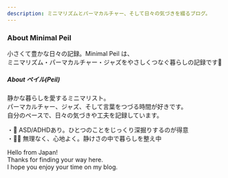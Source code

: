 ```yaml
---
description: ミニマリズムとパーマカルチャー、そして日々の気づきを綴るブログ。
---
```


### About Minimal Peil
小さくて豊かな日々の記録。Minimal Peil は、  
ミニマリズム・パーマカルチャー・ジャズをやさしくつなぐ暮らしの記録です🌿


##### About ペイル(Peil) 

静かな暮らしを愛するミニマリスト。  
パーマカルチャー、ジャズ、そして言葉をつづる時間が好きです。  
自分のペースで、日々の気づきや工夫を記録しています。

・🧠 ASD/ADHDあり。ひとつのことをじっくり深掘りするのが得意  
・🚶‍♀️ 無理なく、心地よく。静けさの中で暮らしを整え中

Hello from Japan!  
Thanks for finding your way here.  
I hope you enjoy your time on my blog.
